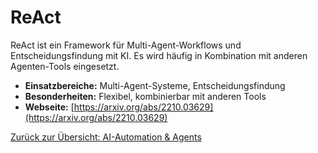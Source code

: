 # ReAct

ReAct ist ein Framework für Multi-Agent-Workflows und Entscheidungsfindung mit KI. Es wird häufig in Kombination mit anderen Agenten-Tools eingesetzt.

- **Einsatzbereiche:** Multi-Agent-Systeme, Entscheidungsfindung
- **Besonderheiten:** Flexibel, kombinierbar mit anderen Tools
- **Webseite:** [https://arxiv.org/abs/2210.03629](https://arxiv.org/abs/2210.03629)

[Zurück zur Übersicht: AI-Automation & Agents](../ai_automation_tools.md)

